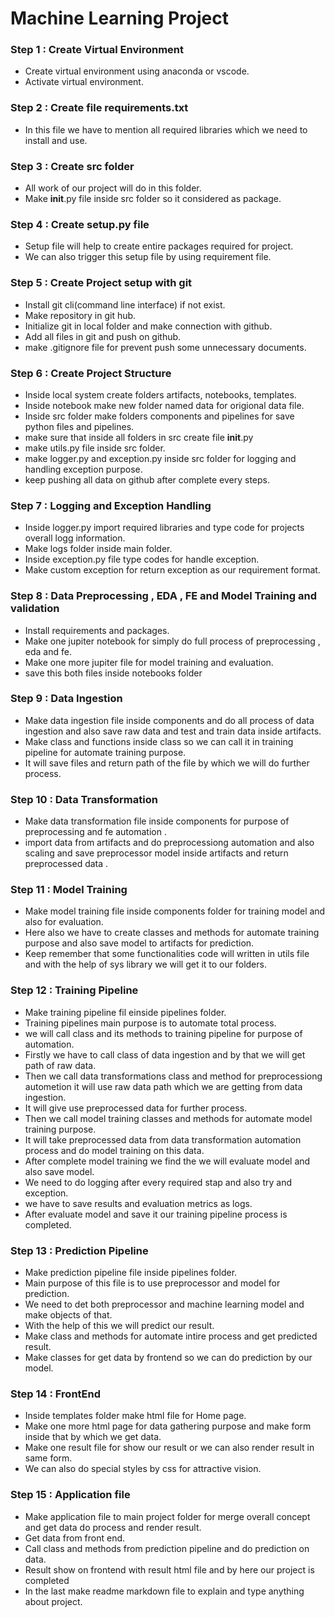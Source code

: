 # Machine Learning Project


### Step 1 : Create Virtual Environment

-  Create virtual environment using anaconda or vscode.
-  Activate virtual environment.

### Step 2 : Create file requirements.txt

-  In this file we have to mention all required libraries which we need to install and use.

### Step 3 : Create src folder

-  All work of our project will do in this folder.
-  Make __init__.py file inside src folder so it considered as package. 

### Step 4 : Create setup.py file 

-  Setup file will help to create entire packages required for project.
-  We can also trigger this setup file by using requirement file. 

### Step 5 : Create Project setup with git 

-  Install git cli(command line interface) if not exist.
-  Make repository in git hub.
-  Initialize git in local folder and make connection with github.
-  Add all files in git and push on github.
-  make .gitignore file for prevent push some unnecessary documents. 

### Step 6 : Create Project Structure

-  Inside local system create folders artifacts, notebooks, templates.
-  Inside notebook make new folder named data for origional data file.
-  Inside src folder make folders components and pipelines for save python files and pipelines.
-  make sure that inside all folders in src create file __init__.py
-  make utils.py file inside src folder.
-  make logger.py and exception.py inside src folder for logging and handling exception purpose.
-  keep pushing all data on github after complete every steps.

### Step 7 : Logging and Exception Handling

-  Inside logger.py import required libraries and type code for projects overall logg information.
-  Make logs folder inside main folder.
-  Inside exception.py file type codes for handle exception.
-  Make custom exception for return exception as our requirement format.

### Step 8 : Data Preprocessing , EDA , FE and Model Training and validation

-  Install requirements and packages.
-  Make one jupiter notebook for simply do full process of preprocessing , eda and fe. 
-  Make one more jupiter file for model training and evaluation. 
-  save this both files inside  notebooks folder

### Step 9 : Data Ingestion

-  Make data ingestion file inside components and do all process of data ingestion and also save raw data and test and train data inside artifacts.
-  Make class and functions inside class so we can call it in training pipeline for automate training purpose.
-  It will save files and return path of the file by which we will do further process.

### Step 10 : Data Transformation 

-  Make data transformation file inside components for purpose of preprocessing and fe automation .
-  import data from artifacts and do preprocessiong automation and also scaling and save preprocessor model inside artifacts and return preprocessed data .

### Step 11 : Model Training 

-  Make model training file inside components folder for training model and also for evaluation.
-  Here also we have to create classes and methods for automate training purpose and also save model to artifacts for prediction.
-  Keep remember that some functionalities code will written in utils file and with the help of sys library we will get it to our folders.

### Step 12 : Training Pipeline 

-  Make training pipeline fil einside pipelines folder.
-  Training pipelines main purpose is to automate total process.
-  we will call class and its methods to training pipeline for purpose of automation.
-  Firstly we have to call class of data ingestion and by that we will get path of raw data.
-  Then we call data transformations class and method for preprocessiong autometion it will use raw data path which we are getting from data ingestion.
-  It will give use preprocessed data for further process.
-  Then we call model training classes and methods for automate model training purpose.
-  It will take preprocessed data from data transformation automation process and do model training on this data.
-  After complete model training we find the we will evaluate model and also save model.
-  We need to do logging after every required stap and also try and exception.
-  we have to save results and evaluation metrics as logs.
-  After evaluate model and save it our training pipeline process is completed. 

### Step 13 : Prediction Pipeline

-  Make prediction pipeline file inside pipelines folder.
-  Main purpose of this file is to use preprocessor and model for prediction.
-  We need to det both preprocessor and machine learning model and make objects of that.
-  With the help of this we will predict our result.
-  Make class and methods for automate intire process and get predicted result.
-  Make classes for get data by frontend so we can do prediction by our model.

### Step 14 : FrontEnd

-  Inside templates folder make html file for Home page.
-  Make one more html page for data gathering purpose and make form inside that by which we get data.
-  Make one result file for show our result or we can also render result in same form.
-  We can also do special styles by css for attractive vision.

### Step 15 : Application file 

-  Make application file to main project folder for merge overall concept and get data do process and render result.
-  Get data from front end.
-  Call class and methods from prediction pipeline and do prediction on data.
-  Result show on frontend with result html file and by here our project is completed 
-  In the last make readme markdown file to explain and type anything about project.
